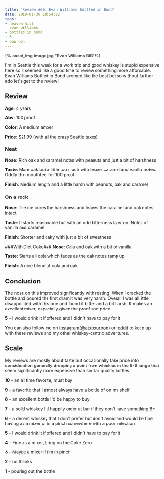 ```yaml
---
title: 'Review #66: Evan Williams Bottled in Bond'
date: 2019-01-30 18:54:22
tags:
- heaven hill
- evan williams
- bottled in bond
- 5
- bourbon
---
```


{% asset_img image.jpg "Evan Williams BiB"%}

I'm in Seattle this week for a work trip and good whiskey is stupid expensive here so it seemed like a good time to review something more affordable. Evan Williams Bottled in Bond seemed like the best bet so without further ado let's get to the review!

## Review
**Age**: 4 years

**Abv**: 100 proof 

**Color**: A medium amber

**Price**: $21.99 (with all the crazy Seattle taxes)

### Neat
**Nose**: Rich oak and caramel notes with peanuts and just a bit of harshness 

**Taste**: More oak but a little too much with lesser caramel and vanilla notes. Oddly thin mouthfeel for 100 proof

**Finish**: Medium length and a little harsh with peanuts, oak and caramel 

### On a rock
**Nose**: The ice cures the harshness and leaves the caramel and oak notes intact

**Taste**: It starts reasonable but with an odd bitterness later on. Notes of vanilla and caramel

**Finish**: Shorter and oaky with just a bit of sweetness

###With Diet Coke###
**Nose**: Cola and oak with a bit of vanilla

**Taste**: Starts all cola which fades as the oak notes ramp up 

**Finish**: A nice blend of cola and oak

## Conclusion
The nose on this improved significantly with resting. When I cracked the bottle and poured the first dram it was very harsh. Overall I was all little disappointed with this one and found it bitter and a bit harsh. It makes an excellent mixer, especially given the proof and price.

**5** - I would drink it if offered and I didn't have to pay for it

You can also follow me on [Instagram(@atxbourbon)](https://www.instagram.com/atxbourbon/) or [reddit](https://www.reddit.com/r/scottmotorraddrinks/) to keep up with these reviews and my other whiskey-centric adventures.

## Scale
My reviews are mostly about taste but occasionally take price into consideration generally dropping a point from whiskies in the 8-9 range that seem significantly more expensive than similar quality bottles.

**10** - an all time favorite, must buy

**9** - a favorite that I almost always have a bottle of on my shelf

**8** - an excellent bottle I'd be happy to buy

**7** - a solid whiskey I'd happily order at bar if they don't have something 8+

**6** - a decent whiskey that I don't prefer but don't avoid and would be fine having as a mixer or in a pinch somewhere with a poor selection

**5** - I would drink it if offered and I didn't have to pay for it

**4** - Fine as a mixer, bring on the Coke Zero

**3** - Maybe a mixer if I'm in  pinch

**2** - no thanks

**1** - pouring out the bottle  